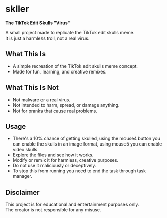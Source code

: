 # skller

**The TikTok Edit Skulls "Virus"**

A small project made to replicate the TikTok edit skulls meme.  
It is just a harmless troll, not a real virus.

## What This Is
- A simple recreation of the TikTok edit skulls meme concept.  
- Made for fun, learning, and creative remixes.  

## What This Is Not
- Not malware or a real virus.  
- Not intended to harm, spread, or damage anything.  
- Not for pranks that cause real problems.  

## Usage
- There's a 10% chance of getting skulled, using the mouse4 button you can enable the skulls in an image format, using mouse5 you can enable video skulls.
- Explore the files and see how it works.  
- Modify or remix it for harmless, creative purposes.  
- Do not use it maliciously or deceptively.
- To stop this from running you need to end the task through task manager.

## Disclaimer
This project is for educational and entertainment purposes only.  
The creator is not responsible for any misuse.  

